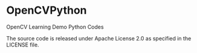 # OpenCVPython
OpenCV Learning Demo Python Codes

The source code is released under Apache License 2.0 as specified in the LICENSE file.


